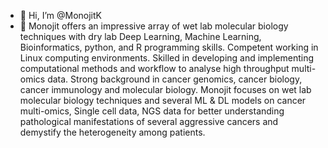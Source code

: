 - 👋 Hi, I’m @MonojitK
- 👀 Monojit offers an impressive array of wet lab molecular biology techniques with dry lab Deep Learning, Machine Learning, Bioinformatics, python, and R programming skills. Competent working in Linux computing environments. Skilled in developing and implementing computational methods and workflow to analyse high throughput multi-omics data. Strong background in cancer genomics, cancer biology, cancer immunology and molecular biology. Monojit focuses on wet lab molecular biology techniques and several ML & DL models on cancer multi-omics, Single cell data, NGS data for better understanding pathological manifestations of several aggressive cancers and demystify the heterogeneity among patients.
